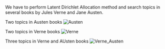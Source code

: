 We have to perform Latent Dirichlet Allocation method and search topics in several books by Jules Verne and Jane Austen.

Two topics in Austen books
![Austen](https://user-images.githubusercontent.com/50342517/147946543-7f1f3723-6a80-4fc5-b441-59539358af11.png)

Two topics in Verne books
![Verne](https://user-images.githubusercontent.com/50342517/147946545-c4ca92f3-9bb5-4c6b-a6ce-33323be2d32c.png)

Three topics in Verne and AUsten books
![Verne_Austen](https://user-images.githubusercontent.com/50342517/147946547-1dc4961a-9035-46c7-93fc-b7be78007c09.png)

